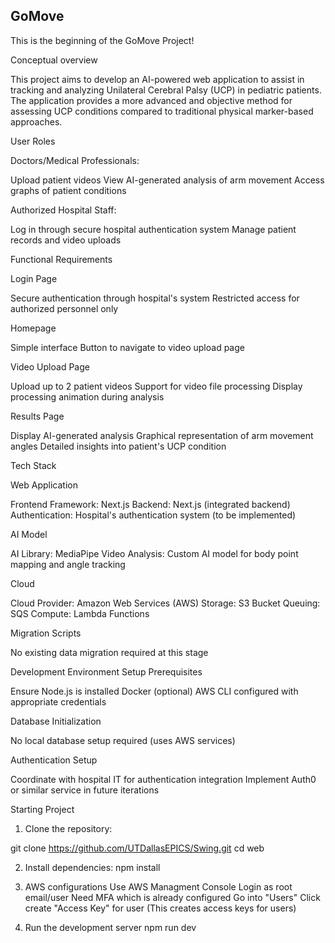 ## GoMove

This is the beginning of the GoMove Project! 

Conceptual overview

This project aims to develop an AI-powered web application to assist in tracking and analyzing Unilateral Cerebral Palsy (UCP) in pediatric patients. The application provides a more advanced and objective method for assessing UCP conditions compared to traditional physical marker-based approaches.

User Roles

Doctors/Medical Professionals:

Upload patient videos
View AI-generated analysis of arm movement
Access graphs of patient conditions

Authorized Hospital Staff:

Log in through secure hospital authentication system
Manage patient records and video uploads

Functional Requirements

Login Page

Secure authentication through hospital's system
Restricted access for authorized personnel only

Homepage

Simple interface
Button to navigate to video upload page

Video Upload Page

Upload up to 2 patient videos
Support for video file processing
Display processing animation during analysis

Results Page

Display AI-generated analysis
Graphical representation of arm movement angles
Detailed insights into patient's UCP condition

Tech Stack

Web Application

Frontend Framework: Next.js
Backend: Next.js (integrated backend)
Authentication: Hospital's authentication system (to be implemented)

AI Model

AI Library: MediaPipe
Video Analysis: Custom AI model for body point mapping and angle tracking

Cloud

Cloud Provider: Amazon Web Services (AWS)
Storage: S3 Bucket
Queuing: SQS
Compute: Lambda Functions

Migration Scripts

No existing data migration required at this stage

Development Environment Setup
Prerequisites

Ensure Node.js is installed
Docker (optional)
AWS CLI configured with appropriate credentials

Database Initialization

No local database setup required (uses AWS services)

Authentication Setup

Coordinate with hospital IT for authentication integration
Implement Auth0 or similar service in future iterations

Starting Project

1. Clone the repository:

git clone https://github.com/UTDallasEPICS/Swing.git
cd web

2. Install dependencies:
npm install

3. AWS configurations
Use AWS Managment Console
Login as root email/user
Need MFA which is already configured
Go into "Users"
Click create "Access Key" for user (This creates access keys for users)

5. Run the development server
npm run dev

